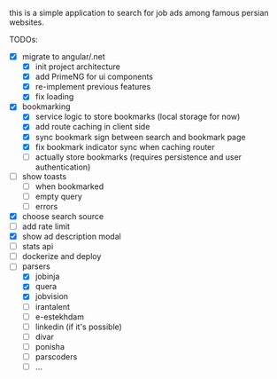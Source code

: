 
this is a simple application to search for job ads among famous persian websites.

TODOs:
- [x] migrate to angular/.net
    - [x] init project architecture
    - [x] add PrimeNG for ui components
    - [x] re-implement previous features
    - [x] fix loading
- [x] bookmarking
    - [x] service logic to store bookmarks (local storage for now)
    - [x] add route caching in client side
    - [x] sync bookmark sign between search and bookmark page
    - [x] fix bookmark indicator sync when caching router
    - [ ] actually store bookmarks (requires persistence and user authentication)
- [ ] show toasts
    - [ ] when bookmarked
    - [ ] empty query
    - [ ] errors
- [x] choose search source
- [ ] add rate limit
- [x] show ad description modal
- [ ] stats api
- [ ] dockerize and deploy
- [ ] parsers
    - [x] jobinja
    - [x] quera
    - [x] jobvision
    - [ ] irantalent
    - [ ] e-estekhdam
    - [ ] linkedin (if it's possible)
    - [ ] divar
    - [ ] ponisha
    - [ ] parscoders
    - [ ] ...